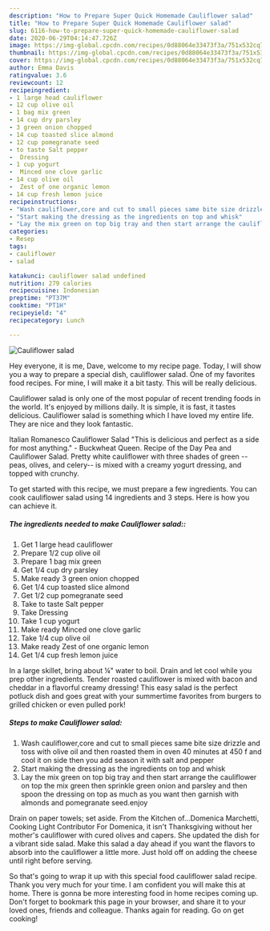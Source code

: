 ```yaml
---
description: "How to Prepare Super Quick Homemade Cauliflower salad"
title: "How to Prepare Super Quick Homemade Cauliflower salad"
slug: 6116-how-to-prepare-super-quick-homemade-cauliflower-salad
date: 2020-06-29T04:14:47.726Z
image: https://img-global.cpcdn.com/recipes/0d88064e33473f3a/751x532cq70/cauliflower-salad-recipe-main-photo.jpg
thumbnail: https://img-global.cpcdn.com/recipes/0d88064e33473f3a/751x532cq70/cauliflower-salad-recipe-main-photo.jpg
cover: https://img-global.cpcdn.com/recipes/0d88064e33473f3a/751x532cq70/cauliflower-salad-recipe-main-photo.jpg
author: Emma Davis
ratingvalue: 3.6
reviewcount: 12
recipeingredient:
- 1 large head cauliflower
- 12 cup olive oil
- 1 bag mix green
- 14 cup dry parsley
- 3 green onion chopped
- 14 cup toasted slice almond
- 12 cup pomegranate seed
- to taste Salt pepper
-  Dressing
- 1 cup yogurt
-  Minced one clove garlic
- 14 cup olive oil
-  Zest of one organic lemon
- 14 cup fresh lemon juice
recipeinstructions:
- "Wash cauliflower,core and cut to small pieces same bite size drizzle and toss with olive oil and then roasted them in oven 40 minutes at 450 f and cool it on side then you add season it with salt and pepper"
- "Start making the dressing as the ingredients on top and whisk"
- "Lay the mix green on top big tray and then start arrange the cauliflower on top the mix green then sprinkle green onion and parsley and then spoon the dressing on top as much as you want then garnish with almonds and pomegranate seed.enjoy"
categories:
- Resep
tags:
- cauliflower
- salad

katakunci: cauliflower salad undefined
nutrition: 279 calories
recipecuisine: Indonesian
preptime: "PT37M"
cooktime: "PT1H"
recipeyield: "4"
recipecategory: Lunch

---
```



![Cauliflower salad](https://img-global.cpcdn.com/recipes/0d88064e33473f3a/751x532cq70/cauliflower-salad-recipe-main-photo.jpg)

Hey everyone, it is me, Dave, welcome to my recipe page. Today, I will show you a way to prepare a special dish, cauliflower salad. One of my favorites food recipes. For mine, I will make it a bit tasty. This will be really delicious.

Cauliflower salad is only one of the most popular of recent trending foods in the world. It's enjoyed by millions daily. It is simple, it is fast, it tastes delicious. Cauliflower salad is something which I have loved my entire life. They are nice and they look fantastic.

Italian Romanesco Cauliflower Salad &#34;This is delicious and perfect as a side for most anything.&#34; - Buckwheat Queen. Recipe of the Day Pea and Cauliflower Salad. Pretty white cauliflower with three shades of green --peas, olives, and celery-- is mixed with a creamy yogurt dressing, and topped with crunchy.


To get started with this recipe, we must prepare a few ingredients. You can cook cauliflower salad using 14 ingredients and 3 steps. Here is how you can achieve it.

##### The ingredients needed to make Cauliflower salad::

1. Get 1 large head cauliflower
1. Prepare 1/2 cup olive oil
1. Prepare 1 bag mix green
1. Get 1/4 cup dry parsley
1. Make ready 3 green onion chopped
1. Get 1/4 cup toasted slice almond
1. Get 1/2 cup pomegranate seed
1. Take to taste Salt pepper
1. Take  Dressing
1. Take 1 cup yogurt
1. Make ready  Minced one clove garlic
1. Take 1/4 cup olive oil
1. Make ready  Zest of one organic lemon
1. Get 1/4 cup fresh lemon juice


In a large skillet, bring about ¼&#34; water to boil. Drain and let cool while you prep other ingredients. Tender roasted cauliflower is mixed with bacon and cheddar in a flavorful creamy dressing! This easy salad is the perfect potluck dish and goes great with your summertime favorites from burgers to grilled chicken or even pulled pork! 

##### Steps to make Cauliflower salad:

1. Wash cauliflower,core and cut to small pieces same bite size drizzle and toss with olive oil and then roasted them in oven 40 minutes at 450 f and cool it on side then you add season it with salt and pepper
1. Start making the dressing as the ingredients on top and whisk
1. Lay the mix green on top big tray and then start arrange the cauliflower on top the mix green then sprinkle green onion and parsley and then spoon the dressing on top as much as you want then garnish with almonds and pomegranate seed.enjoy


Drain on paper towels; set aside. From the Kitchen of…Domenica Marchetti, Cooking Light Contributor For Domenica, it isn&#39;t Thanksgiving without her mother&#39;s cauliflower with cured olives and capers. She updated the dish for a vibrant side salad. Make this salad a day ahead if you want the flavors to absorb into the cauliflower a little more. Just hold off on adding the cheese until right before serving. 

So that's going to wrap it up with this special food cauliflower salad recipe. Thank you very much for your time. I am confident you will make this at home. There is gonna be more interesting food in home recipes coming up. Don't forget to bookmark this page in your browser, and share it to your loved ones, friends and colleague. Thanks again for reading. Go on get cooking!
